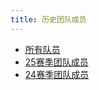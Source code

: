 ```yaml
---
title: 历史团队成员   
---
```

* [所有队员](/hy_website/team/all)
* [25赛季团队成员](/hy_website/team/)
* [24赛季团队成员](/hy_website/team/24-season)
